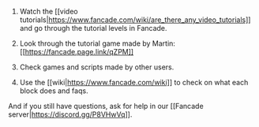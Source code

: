 1. Watch the [[video tutorials|https://www.fancade.com/wiki/are_there_any_video_tutorials]] and go through the tutorial levels in Fancade.

2. Look through the tutorial game made by Martin:
[[https://fancade.page.link/qZPM]]

3. Check games and scripts made by other users.

4. Use the [[wiki|https://www.fancade.com/wiki]] to check on what each block does and faqs.

And if you still have questions, ask for help in our [[Fancade server|https://discord.gg/P8VHwVq]].
